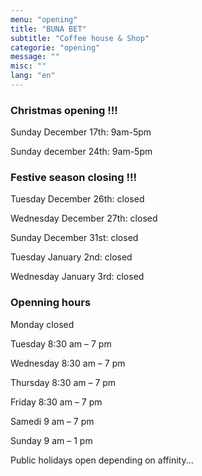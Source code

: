 ```yaml
---
menu: "opening"
title: "BUNA BET"
subtitle: "Coffee house & Shop"
categorie: "opening"
message: ""
misc: ""
lang: "en"
---
```

### Christmas opening !!!

Sunday December 17th: 9am-5pm

Sunday december 24th: 9am-5pm

### Festive season closing !!!

Tuesday December 26th: closed

Wednesday December 27th: closed

Sunday December 31st: closed 

Tuesday January 2nd: closed

Wednesday January 3rd: closed

### Openning hours

Monday closed

Tuesday 8:30 am – 7 pm

Wednesday 8:30 am – 7 pm

Thursday 8:30 am – 7 pm

Friday 8:30 am – 7 pm

Samedi 9 am – 7 pm

Sunday 9 am – 1 pm

Public holidays open depending on affinity...



